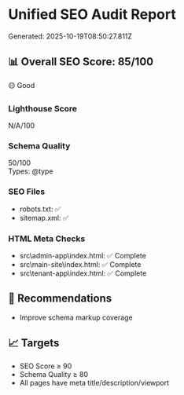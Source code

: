 # Unified SEO Audit Report
Generated: 2025-10-19T08:50:27.811Z

## 📊 Overall SEO Score: 85/100
🟡 Good

### Lighthouse Score
N/A/100

### Schema Quality
50/100  
Types: @type

### SEO Files
- robots.txt: ✅
- sitemap.xml: ✅

### HTML Meta Checks
- src\admin-app\index.html: ✅ Complete
- src\main-site\index.html: ✅ Complete
- src\tenant-app\index.html: ✅ Complete

## 🎯 Recommendations
- Improve schema markup coverage


## 📈 Targets
- SEO Score ≥ 90
- Schema Quality ≥ 80
- All pages have meta title/description/viewport
